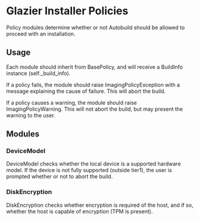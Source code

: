 # Glazier Installer Policies


Policy modules determine whether or not Autobuild should be allowed to proceed
with an installation.

## Usage

Each module should inherit from BasePolicy, and will receive a BuildInfo
instance (self.\_build_info).

If a policy fails, the module should raise ImagingPolicyException with a message
explaining the cause of failure. This will abort the build.

If a policy causes a warning, the module should raise ImagingPolicyWarning. This
will not abort the build, but may present the warning to the user.

## Modules


### DeviceModel

DeviceModel checks whether the local device is a supported hardware model. If
the device is not fully supported (outside tier1), the user is prompted whether
or not to abort the build.

### DiskEncryption

DiskEncryption checks whether encryption is required of the host, and if so,
whether the host is capable of encryption (TPM is present).
